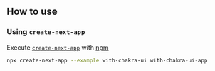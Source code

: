 ## How to use

### Using `create-next-app`

Execute [`create-next-app`](https://github.com/vercel/next.js/tree/canary/packages/create-next-app) with [npm](https://docs.npmjs.com/cli/init)

```bash
npx create-next-app --example with-chakra-ui with-chakra-ui-app
```

